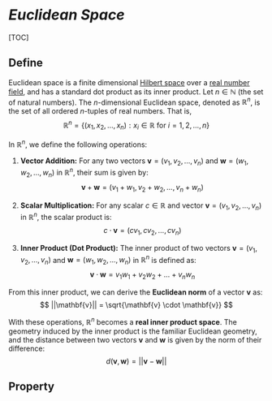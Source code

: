 # $Euclidean\ Space$

[TOC]

## Define

Euclidean space is a finite dimensional [Hilbert space](./Hilbert_Space.md) over a [real number field](./Real_Field.md), and has a standard dot product as its inner product. Let $n \in \mathbb{N}$ (the set of natural numbers). The $n$-dimensional Euclidean space, denoted as $\mathbb{R}^n$, is the set of all ordered $n$-tuples of real numbers. That is,
$$
\mathbb{R}^n = \{(x_1, x_2, \dots, x_n) : x_i \in \mathbb{R} \text{ for } i = 1,2, \dots, n\}
$$

In $\mathbb{R}^n$, we define the following operations:

1. **Vector Addition:** For any two vectors $\mathbf{v} = (v_1, v_2, \dots, v_n)$ and $\mathbf{w} = (w_1, w_2, \dots, w_n)$ in $\mathbb{R}^n$, their sum is given by:
$$
\mathbf{v} + \mathbf{w} = (v_1 + w_1, v_2 + w_2, \dots, v_n + w_n)
$$

2. **Scalar Multiplication:** For any scalar $c \in \mathbb{R}$ and vector $\mathbf{v} = (v_1, v_2, \dots, v_n)$ in $\mathbb{R}^n$, the scalar product is:
$$
c \cdot \mathbf{v} = (c v_1, c v_2, \dots, c v_n)
$$

3. **Inner Product (Dot Product):** The inner product of two vectors $\mathbf{v} = (v_1, v_2, \dots, v_n)$ and $\mathbf{w} = (w_1, w_2, \dots, w_n)$ in $\mathbb{R}^n$ is defined as:
$$
\mathbf{v} \cdot \mathbf{w} = v_1 w_1 + v_2 w_2 + \dots + v_n w_n
$$

From this inner product, we can derive the **Euclidean norm** of a vector $\mathbf{v}$ as:
$$
||\mathbf{v}|| = \sqrt{\mathbf{v} \cdot \mathbf{v}}
$$

With these operations, $\mathbb{R}^n$ becomes a **real inner product space**. The geometry induced by the inner product is the familiar Euclidean geometry, and the distance between two vectors $\mathbf{v}$ and $\mathbf{w}$ is given by the norm of their difference:
$$
d(\mathbf{v}, \mathbf{w}) = ||\mathbf{v} - \mathbf{w}||
$$

## Property

